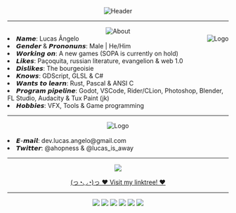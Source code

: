 <div align="center">
  <img src="https://user-images.githubusercontent.com/56614267/164998012-9e473114-9a5c-462f-9359-a0ac25b73cc4.gif" alt="Header" align="center"></img>
  <br>
  <hr>
  <img src="https://user-images.githubusercontent.com/56614267/164998583-906fdb5d-f817-4e92-a7ab-e12e18ca2561.gif" alt="About" align="center">
  <br>
  <img src="https://user-images.githubusercontent.com/56614267/164998207-f0298e53-aac0-41d6-be0d-6db58bbe6362.gif" alt="Logo" align="right">
  <li align="left"> 𝙉𝙖𝙢𝙚: Lucas Ângelo </li>
  <li align="left"> 𝙂𝙚𝙣𝙙𝙚𝙧 & 𝙋𝙧𝙤𝙣𝙤𝙣𝙪𝙣𝙨: Male | He/Him </li>
  <li align="left"> 𝙒𝙤𝙧𝙠𝙞𝙣𝙜 𝙤𝙣: A new games (SOPA is currently on hold) </li>
  <li align="left"> 𝙇𝙞𝙠𝙚𝙨: Paçoquita, russian literature, evangelion & web 1.0 </li>
  <li align="left"> 𝘿𝙞𝙨𝙡𝙞𝙠𝙚𝙨: The bourgeoisie </li>
  <li align="left"> 𝙆𝙣𝙤𝙬𝙨: GDScript, GLSL & C# </li>
  <li align="left"> 𝙒𝙖𝙣𝙩𝙨 𝙩𝙤 𝙡𝙚𝙖𝙧𝙣: Rust, Pascal & ANSI C </li>
  <li align="left"> 𝙋𝙧𝙤𝙜𝙧𝙖𝙢 𝙥𝙞𝙥𝙚𝙡𝙞𝙣𝙚: Godot, VSCode, Rider/CLion, Photoshop, Blender, FL Studio, Audacity & Tux Paint (jk) </li>
  <li align="left"> 𝙃𝙤𝙗𝙗𝙞𝙚𝙨: VFX, Tools & Game programming </li>
  <hr>
  <img src="https://user-images.githubusercontent.com/56614267/164999708-d1f038b5-785b-4964-a30f-ad6db21cbb5a.gif" alt="Logo" align="center">
  <br>
  <br>
  <li align="left"> 𝙀-𝙢𝙖𝙞𝙡: dev.lucas.angelo@gmail.com </li>
  <li align="left"> 𝙏𝙬𝙞𝙩𝙩𝙚𝙧: @ahopness & @lucas_is_away </li>
  <hr>
  <img src="https://64.media.tumblr.com/046e14cffa105b101fe48d90b3462603/d06300ef809cdec4-cf/s100x200/0a5b75f4bb899b8867af6cecc16b98fca9cad5b9.gif">
  <p> <a href="https://linktr.ee/ahopness" target=_blank> (っ◔◡◔)っ ♥ Visit my linktree! ♥ </a> </p>
  <hr>
  <img src="https://cyber.dabamos.de/88x31/anarchy-now.gif">
  <img src="https://cyber.dabamos.de/88x31/24hc.gif">
  <img src="https://cyber.dabamos.de/88x31/archlinux.gif">
  <img src="https://anlucas.neocities.org/blacksun_icon2.gif">
  <img src="https://anlucas.neocities.org/valid401.png">
  <img src="https://anlucas.neocities.org/geocities_silicon_valley01.gif">
  
</div>


  
